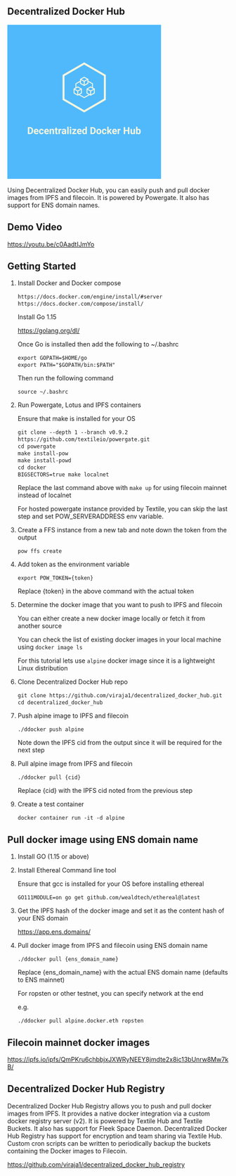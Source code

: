 ## Decentralized Docker Hub

![](logo.png)

Using Decentralized Docker Hub, you can easily push and pull docker images
from IPFS and filecoin. It is powered by Powergate. It also has support for ENS domain names.

## Demo Video
https://youtu.be/c0AadtIJmYo


## Getting Started

1) Install Docker and Docker compose
   ```
   https://docs.docker.com/engine/install/#server
   https://docs.docker.com/compose/install/
   ```
   
   Install Go 1.15
   
   https://golang.org/dl/
   
   Once Go is installed then add the following to ~/.bashrc
   
   ```
   export GOPATH=$HOME/go
   export PATH="$GOPATH/bin:$PATH"
   ```
   
   Then run the following command
   ```
   source ~/.bashrc
   ```
      
2) Run Powergate, Lotus and IPFS containers
   
   Ensure that make is installed for your OS
   
   ```
   git clone --depth 1 --branch v0.9.2 https://github.com/textileio/powergate.git
   cd powergate
   make install-pow
   make install-powd
   cd docker
   BIGSECTORS=true make localnet
   ```
   
   Replace the last command above with `make up` for using filecoin mainnet instead of localnet
   
   For hosted powergate instance provided by Textile, you can skip the last step and set POW_SERVERADDRESS env variable. 
      
 3) Create a FFS instance from a new tab and note down the token from the output
 
    ```
    pow ffs create
    ```
    
 4) Add token as the environment variable
 
    ```
    export POW_TOKEN={token}
    ```
    
    Replace {token} in the above command with the actual token
    
 5) Determine the docker image that you want to push to IPFS and filecoin
 
    You can either create a new docker image locally or fetch it 
    from another source
    
    You can check the list of existing docker images in your local 
    machine using `docker image ls`
    
    For this tutorial lets use `alpine` docker image since it is a 
    lightweight Linux distribution
    
 6) Clone Decentralized Docker Hub repo
 
    ```
    git clone https://github.com/viraja1/decentralized_docker_hub.git
    cd decentralized_docker_hub
    ```
 
 7) Push alpine image to IPFS and filecoin
 
    ```
    ./ddocker push alpine
    ```
    
    Note down the IPFS cid from the output since it will be required
    for the next step
    
 8) Pull alpine image from IPFS and filecoin
 
    ```
    ./ddocker pull {cid}
    ```
    
    Replace {cid} with the IPFS cid noted from the previous step
    
 9) Create a test container
    ```
    docker container run -it -d alpine
    ```
    
## Pull docker image using ENS domain name

1) Install GO (1.15 or above)

2) Install Ethereal Command line tool  

   Ensure that gcc is installed for your OS before installing ethereal  
   ```
   GO111MODULE=on go get github.com/wealdtech/ethereal@latest
   ```
   
3) Get the IPFS hash of the docker image and set it as the content hash of your ENS domain

   https://app.ens.domains/

4) Pull docker image from IPFS and filecoin using ENS domain name

   ```
   ./ddocker pull {ens_domain_name}
   ```
   
   Replace {ens_domain_name} with the actual ENS domain name (defaults to ENS mainnet)
   
   For ropsten or other testnet, you can specify network at the end
   
   e.g. 
   ```
   ./ddocker pull alpine.docker.eth ropsten
   ```


## Filecoin mainnet docker images
https://ipfs.io/ipfs/QmPKru6chbbjxJXWRyNEEY8jmdte2x8ic13bUnrw8Mw7kB/


## Decentralized Docker Hub Registry

Decentralized Docker Hub Registry allows you to push and pull docker images from IPFS. 
It provides a native docker integration via a custom docker registry server (v2). 
It is powered by Textile Hub and Textile Buckets. It also has support for Fleek Space Daemon. 
Decentralized Docker Hub Registry has support for encryption and team sharing via Textile Hub. 
Custom cron scripts can be written to periodically backup the buckets containing the Docker images to Filecoin.  

https://github.com/viraja1/decentralized_docker_hub_registry